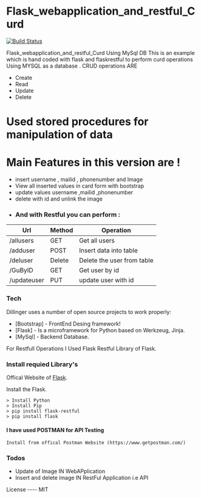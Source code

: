 # Flask_webapplication_and_restful_Curd

[![Build Status](https://travis-ci.org/joemccann/dillinger.svg?branch=master)](https://travis-ci.org/joemccann/dillinger)

Flask_webapplication_and_restful_Curd Using MySql DB
This is an example which is hand coded with flask and flaskrestful to perform curd operations Using MYSQL as a database .
CRUD operations ARE
  - Create
  - Read
  - Update
  - Delete
# Used stored procedures for manipulation of data
# Main Features in this version are !

  - insert username , mailid , phonenumber and Image
  - View all inserted values in card form with bootstrap
  - update values username ,mailid ,phonenumber 
  - delete with id and unlink the image 
  - ### And with Restful you can perform :
  | Url | Method | Operation|
 | ------ | ---- | ----- |
| /allusers | GET |Get all users |
| /adduser | POST | Insert data into table |
| /deluser | Delete | Delete the user from table |
| /GuByID | GET | Get user by id |
| /updateuser | PUT | update user with id |


### Tech

Dillinger uses a number of open source projects to work properly:

* [Bootstrap] - FrontEnd Desing framework!
* [Flask] - Is a microframework for Python based on Werkzeug, Jinja. 
* [MySql] - Backend Database.

For Restfull Operations I Used Flask Restful Library of Flask.

### Install requied Library's 

Offical Website of [Flask](https://flask.pocoo.org/).

Install the Flask.

```win
> Install Python
> Install Pip
> pip install flask-restful
> pip install flask
```
#### I have used POSTMAN for API Testing 
``` 
Install from offical Postman Website (https://www.getpostman.com/)
````
### Todos

 - Update of Image IN WebAPplication
 - Insert and delete image IN RestFul Application i.e API

License
---- MIT

